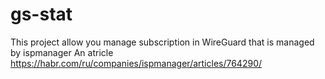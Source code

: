 # gs-stat

This project allow you manage subscription in WireGuard that is managed by ispmanager
An atricle https://habr.com/ru/companies/ispmanager/articles/764290/
